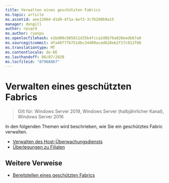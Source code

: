```yaml
---
title: Verwalten eines geschützten Fabrics
ms.topic: article
ms.assetid: aee13964-d1d9-471a-bef3-3c76280b9a15
manager: dongill
author: rpsqrd
ms.author: ryanpu
ms.openlocfilehash: e1bd00c985811d35b4fcca2d8b76a020eedb67a0
ms.sourcegitcommit: dfa48f77b751dbc34409aced628eb2f17c912f08
ms.translationtype: MT
ms.contentlocale: de-DE
ms.lasthandoff: 08/07/2020
ms.locfileid: "87968867"
---
```

# <a name="managing-a-guarded-fabric"></a>Verwalten eines geschützten Fabrics

> Gilt für: Windows Server 2019, Windows Server (halbjährlicher Kanal), Windows Server 2016

In den folgenden Themen wird beschrieben, wie Sie ein geschütztes Fabric verwalten.

- [Verwalten des Host-Überwachungsdiensts](guarded-fabric-manage-hgs.md)
- [Überlegungen zu Filialen](guarded-fabric-manage-branch-office.md)

## <a name="additional-references"></a>Weitere Verweise

- [Bereitstellen eines geschützten Fabrics](guarded-fabric-deploying-hgs-overview.md)